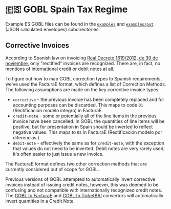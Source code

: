 # 🇪🇸 GOBL Spain Tax Regime

Example ES GOBL files can be found in the [`examples`](./examples) and [`examples/out`](./examples/out) (JSON calculated envelopes) subdirectories.

## Corrective Invoices

According to Spanish law on invoicing [Real Decreto 1619/2012, de 30 de noviembre](https://www.boe.es/buscar/act.php?id=BOE-A-2012-14696), only "rectified" invoices are recognized. There are, in fact, no mentions of international credit or debit notes at all.

To figure out how to map GOBL correction types to Spanish requirements, we've used the FacturaE format, which defines a list of Correction Methods. The following assumptions are made on the key corrective invoice types:

- `corrective` - the previous invoice has been completely replaced and for accounting purposes can be discarded. This maps to code `01` (Rectificación modelo integro) in FacturaE.
- `credit-note` - some or potentially all of the line items in the previous invoice have been cancelled. In GOBL the quantities of line items will be positive, but for presentation in Spain should be inverted to reflect negative values. This maps to `02` in FacturaE (Rectificación modelo por diferencias.)
- `debit-note` - effectively the same as for `credit-note`, with the exception that values do not need to be inverted. Debit notes are very rarely used; it's often easier to just issue a new invoice.

The FacturaE format defines two other correction methods that are currently considered out of scope for GOBL.

Previous versions of GOBL attempted to automatically invert corrective invoices instead of issuing credit notes, however, this was deemed to be confusing and not compatible with internationally recognized credit notes. The [GOBL to FacturaE](https://github.com/invopop/gobl.facturae) and [GOBL to TicketBAI](https://github.com/invopop/gobl.ticketbai) convertors will automatically invert quantities in a Credit Note.
